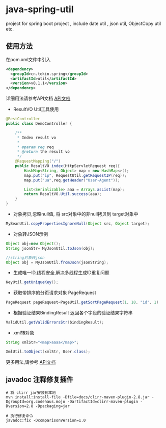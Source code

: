 # java-spring-util

project for spring boot project , include date util , json util, ObjectCopy util etc.

## 使用方法
在pom.xml文件中引入
~~~xml
<dependency>
  <groupId>cn.tekin.spring</groupId>
  <artifactId>util</artifactId>
  <version>v0.1.1</version>
</dependency>
~~~

详细用法请参考API文档
[API文档](docs/apidocs/index.html)

- ResultVO Util工具使用
~~~java
@RestController
public class DemoController {

    /**
     * Index result vo
     *
     * @param req req
     * @return the result vo
     */
    @RequestMapping("/")
    public ResultVO index(HttpServletRequest req){
        HashMap<String, Object> map = new HashMap<>();
        map.put("ip", RequestUtil.getRequestIP(req));
        map.put("ua",req.getHeader("User-Agent"));

        List<Serializable> aaa = Arrays.asList(map);
        return ResultVO.Util.success(aaa);
    }
}
~~~

- 对象拷贝,忽略null值, 将 src对象中的非null拷贝到 target对象中
~~~java
MyBeanUtil.copyPropertiesIgnoreNull(Object src, Object target);
~~~


- 对象转JSON示例
~~~java
Object obj=new Object();
String jsonStr= MyJsonUtil.toJson(obj);

//string对象转json
Object obj = MyJsonUtil.fromJson(jsonString);
~~~

- 生成唯一ID,线程安全,解决多线程生成ID重复问题
~~~java
KeyUtil.getUniqueKey();
~~~

- 获取带排序的分页请求对象 PageRequest
~~~java
PageRequest pageRequest=PageUtil.getSortPageRequest(1, 10, "id", 1)
~~~

- 根据验证结果BindingResult 返回各个字段的验证结果字符串
~~~java
ValidUtil.getValidErrorsStr(bindingResult);
~~~

- xml转对象
~~~java
String xmlStr="<map>aaaa</map>";

XmlUtil.toObject(xmlStr, User.class);
~~~

更多用法,请参考 [API文档](docs/apidocs/index.html)

## javadoc 注释修复插件

~~~shell
# 将 clirr jar安装到本地
mvn install:install-file -Dfile=docs/clirr-maven-plugin-2.8.jar -DgroupId=org.codehaus.mojo -DartifactId=clirr-maven-plugin -Dversion=2.8 -Dpackaging=jar

# 执行修复命令
javadoc:fix -DcomparisonVersion=1.0
~~~